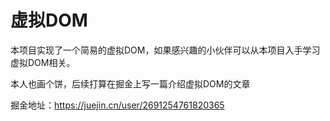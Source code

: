 # 虚拟DOM

本项目实现了一个简易的虚拟DOM，如果感兴趣的小伙伴可以从本项目入手学习虚拟DOM相关。

本人也画个饼，后续打算在掘金上写一篇介绍虚拟DOM的文章

掘金地址：https://juejin.cn/user/2691254761820365
